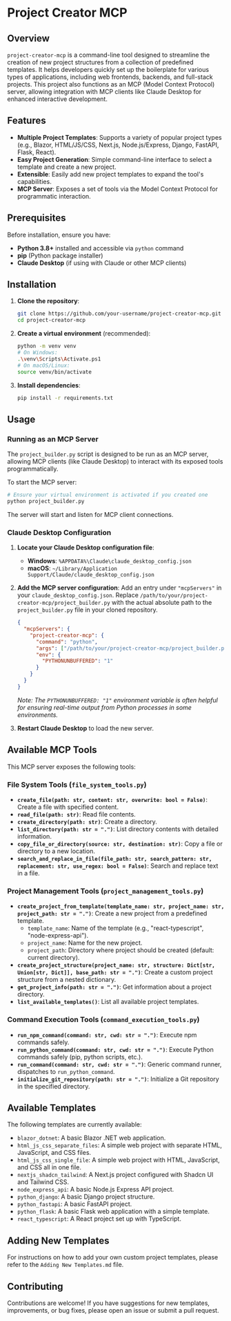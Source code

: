 # Project Creator MCP

## Overview

`project-creator-mcp` is a command-line tool designed to streamline the creation of new project structures from a collection of predefined templates. It helps developers quickly set up the boilerplate for various types of applications, including web frontends, backends, and full-stack projects. This project also functions as an MCP (Model Context Protocol) server, allowing integration with MCP clients like Claude Desktop for enhanced interactive development.

## Features

*   **Multiple Project Templates**: Supports a variety of popular project types (e.g., Blazor, HTML/JS/CSS, Next.js, Node.js/Express, Django, FastAPI, Flask, React).
*   **Easy Project Generation**: Simple command-line interface to select a template and create a new project.
*   **Extensible**: Easily add new project templates to expand the tool's capabilities.
*   **MCP Server**: Exposes a set of tools via the Model Context Protocol for programmatic interaction.

## Prerequisites

Before installation, ensure you have:

*   **Python 3.8+** installed and accessible via `python` command
*   **pip** (Python package installer)
*   **Claude Desktop** (if using with Claude or other MCP clients)

## Installation

1.  **Clone the repository**:
    ```bash
    git clone https://github.com/your-username/project-creator-mcp.git
    cd project-creator-mcp
    ```
2.  **Create a virtual environment** (recommended):
    ```bash
    python -m venv venv
    # On Windows:
    .\venv\Scripts\Activate.ps1
    # On macOS/Linux:
    source venv/bin/activate
    ```
3.  **Install dependencies**:
    ```bash
    pip install -r requirements.txt
    ```

## Usage

### Running as an MCP Server

The `project_builder.py` script is designed to be run as an MCP server, allowing MCP clients (like Claude Desktop) to interact with its exposed tools programmatically.

To start the MCP server:

```bash
# Ensure your virtual environment is activated if you created one
python project_builder.py
```

The server will start and listen for MCP client connections.

### Claude Desktop Configuration

1.  **Locate your Claude Desktop configuration file**:
    *   **Windows**: `%APPDATA%\Claude\claude_desktop_config.json`
    *   **macOS**: `~/Library/Application Support/Claude/claude_desktop_config.json`

2.  **Add the MCP server configuration**:
    Add an entry under `"mcpServers"` in your `claude_desktop_config.json`. Replace `/path/to/your/project-creator-mcp/project_builder.py` with the actual absolute path to the `project_builder.py` file in your cloned repository.

    ```json
    {
      "mcpServers": {
        "project-creator-mcp": {
          "command": "python",
          "args": ["/path/to/your/project-creator-mcp/project_builder.py"],
          "env": {
            "PYTHONUNBUFFERED": "1"
          }
        }
      }
    }
    ```
    *Note: The `PYTHONUNBUFFERED: "1"` environment variable is often helpful for ensuring real-time output from Python processes in some environments.*

3.  **Restart Claude Desktop** to load the new server.

## Available MCP Tools

This MCP server exposes the following tools:

### File System Tools (`file_system_tools.py`)

*   **`create_file(path: str, content: str, overwrite: bool = False)`**: Create a file with specified content.
*   **`read_file(path: str)`**: Read file contents.
*   **`create_directory(path: str)`**: Create a directory.
*   **`list_directory(path: str = ".")`**: List directory contents with detailed information.
*   **`copy_file_or_directory(source: str, destination: str)`**: Copy a file or directory to a new location.
*   **`search_and_replace_in_file(file_path: str, search_pattern: str, replacement: str, use_regex: bool = False)`**: Search and replace text in a file.

### Project Management Tools (`project_management_tools.py`)

*   **`create_project_from_template(template_name: str, project_name: str, project_path: str = ".")`**: Create a new project from a predefined template.
    *   `template_name`: Name of the template (e.g., "react-typescript", "node-express-api").
    *   `project_name`: Name for the new project.
    *   `project_path`: Directory where project should be created (default: current directory).
*   **`create_project_structure(project_name: str, structure: Dict[str, Union[str, Dict]], base_path: str = ".")`**: Create a custom project structure from a nested dictionary.
*   **`get_project_info(path: str = ".")`**: Get information about a project directory.
*   **`list_available_templates()`**: List all available project templates.

### Command Execution Tools (`command_execution_tools.py`)

*   **`run_npm_command(command: str, cwd: str = ".")`**: Execute npm commands safely.
*   **`run_python_command(command: str, cwd: str = ".")`**: Execute Python commands safely (pip, python scripts, etc.).
*   **`run_command(command: str, cwd: str = ".")`**: Generic command runner, dispatches to `run_python_command`.
*   **`initialize_git_repository(path: str = ".")`**: Initialize a Git repository in the specified directory.

## Available Templates

The following templates are currently available:

*   `blazor_dotnet`: A basic Blazor .NET web application.
*   `html_js_css_separate_files`: A simple web project with separate HTML, JavaScript, and CSS files.
*   `html_js_css_single_file`: A simple web project with HTML, JavaScript, and CSS all in one file.
*   `nextjs_shadcn_tailwind`: A Next.js project configured with Shadcn UI and Tailwind CSS.
*   `node_express_api`: A basic Node.js Express API project.
*   `python_django`: A basic Django project structure.
*   `python_fastapi`: A basic FastAPI project.
*   `python_flask`: A basic Flask web application with a simple template.
*   `react_typescript`: A React project set up with TypeScript.

## Adding New Templates

For instructions on how to add your own custom project templates, please refer to the `Adding New Templates.md` file.

## Contributing

Contributions are welcome! If you have suggestions for new templates, improvements, or bug fixes, please open an issue or submit a pull request.
